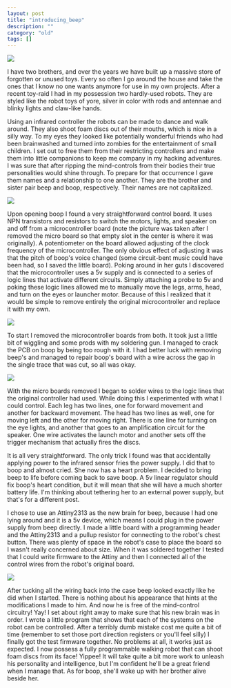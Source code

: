 ```yaml
---
layout: post
title: "introducing_beep"
description: ""
category: "old"
tags: []
---
```



[![](http://www.hackniac.com/blog/wp-content/uploads/2011/06/beep_front-1024x768.jpg)](http://www.hackniac.com/blog/wp-content/uploads/2011/06/beep_front.jpg)

I have two brothers, and over the years we have built up a massive store of forgotten or unused toys. Every so often I go around the house and take the ones that I know no one wants anymore for use in my own projects. After a recent toy-raid I had in my possession two hardly-used robots. They are styled like the robot toys of yore, silver in color with rods and antennae and blinky lights and claw-like hands.

<!--more-->

Using an infrared controller the robots can be made to dance and walk around. They also shoot foam discs out of their mouths, which is nice in a silly way. To my eyes they looked like potentially wonderful friends who had been brainwashed and turned into zombies for the entertainment of small children. I set out to free them from their restricting controllers and make them into little companions to keep me company in my hacking adventures. I was sure that after ripping the mind-controls from their bodies their true personalities would shine through. To prepare for that occurrence I gave them names and a relationship to one another. They are the brother and sister pair beep and boop, respectively. Their names are not capitalized.

[![](http://www.hackniac.com/blog/wp-content/uploads/2011/06/robot_orig_board-1024x768.jpg)](http://www.hackniac.com/blog/wp-content/uploads/2011/06/robot_orig_board.jpg)

Upon opening boop I found a very straightforward control board. It uses NPN transistors and resistors to switch the motors, lights, and speaker on and off from a microcontroller board (note the picture was taken after I removed the micro board so that empty slot in the center is where it was originally). A potentiometer on the board allowed adjusting of the clock frequency of the microcontroller. The only obvious effect of adjusting it was that the pitch of boop's voice changed (some circuit-bent music could have been had, so I saved the little board). Poking around in her guts I discovered that the microcontroller uses a 5v supply and is connected to a series of logic lines that activate different circuits. Simply attaching a probe to 5v and poking these logic lines allowed me to manually move the legs, arms, head, and turn on the eyes or launcher motor. Because of this I realized that it would be simple to remove entirely the original microcontroller and replace it with my own.

[![](http://www.hackniac.com/blog/wp-content/uploads/2011/06/robot_orig_control-e1308669686978.jpg)](http://www.hackniac.com/blog/wp-content/uploads/2011/06/robot_orig_control-e1308669686978.jpg)

To start I removed the microcontroller boards from both. It took just a little bit of wiggling and some prods with my soldering gun. I managed to crack the PCB on boop by being too rough with it. I had better luck with removing beep's and managed to repair boop's board with a wire across the gap in the single trace that was cut, so all was okay.

[![](http://www.hackniac.com/blog/wp-content/uploads/2011/06/boop_guts-1024x768.jpg)](http://www.hackniac.com/blog/wp-content/uploads/2011/06/boop_guts-e1308667953982.jpg)

With the micro boards removed I began to solder wires to the logic lines that the original controller had used. While doing this I experimented with what I could control. Each leg has two lines, one for forward movement and another for backward movement. The head has two lines as well, one for moving left and the other for moving right. There is one line for turning on the eye lights, and another that goes to an amplification circuit for the speaker. One wire activates the launch motor and another sets off the trigger mechanism that actually fires the discs.

It is all very straightforward. The only trick I found was that accidentally applying power to the infrared sensor fries the power supply. I did that to boop and almost cried. She now has a heart problem. I decided to bring beep to life before coming back to save boop. A 5v linear regulator should fix boop's heart condition, but it will mean that she will have a much shorter battery life. I'm thinking about tethering her to an external power supply, but that's for a different post.

I chose to use an Attiny2313 as the new brain for beep, because I had one lying around and it is a 5v device, which means I could plug in the power supply from beep directly. I made a little board with a programming header and the Attiny2313 and a pullup resistor for connecting to the robot's chest button. There was plenty of space in the robot's case to place the board so I wasn't really concerned about size. When it was soldered together I tested that I could write firmware to the Attiny and then I connected all of the control wires from the robot's original board.

[![](http://www.hackniac.com/blog/wp-content/uploads/2011/06/beep_gut_mod-1024x768.jpg)](http://www.hackniac.com/blog/wp-content/uploads/2011/06/beep_gut_mod.jpg)

After tucking all the wiring back into the case beep looked exactly like he did when I started. There is nothing about his appearance that hints at the modifications I made to him. And now he is free of the mind-control circuitry! Yay! I set about right away to make sure that his new brain was in order. I wrote a little program that shows that each of the systems on the robot can be controlled. After a terribly dumb mistake cost me quite a bit of time (remember to set those port direction registers or you'll feel silly) I finally got the test firmware together. No problems at all, it works just as expected. I now possess a fully programmable walking robot that can shoot foam discs from its face! Yippee! It will take quite a bit more work to unleash his personality and intelligence, but I'm confident he'll be a great friend when I manage that. As for boop, she'll wake up with her brother alive beside her.
